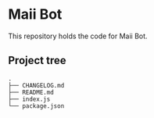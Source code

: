 # Maii Bot

This repository holds the code for Maii Bot.

## Project tree

```
.
├── CHANGELOG.md
├── README.md
├── index.js
└── package.json
```
